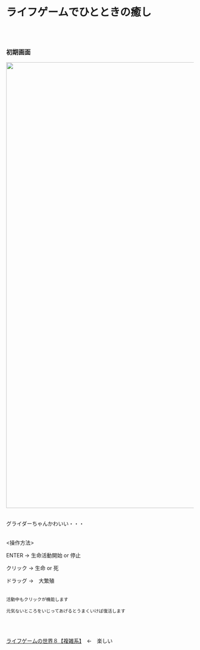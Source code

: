 # ライフゲームでひとときの癒し
<br>
<br>

### 初期画面
<img width="1194" alt="" src="https://user-images.githubusercontent.com/45383028/70245700-e06f4a80-17b9-11ea-9d45-b9a155bb914b.png">
<br>
<br>

グライダーちゃんかわいい・・・
<br>
<br>

<操作方法>
<br>

ENTER →   生命活動開始 or 停止
<br>

クリック  →  生命 or 死
<br>

ドラッグ  →　大繁殖
<br>
<br>

    活動中もクリックが機能します
   
    元気ないところをいじってあげるとうまくいけば復活します
<br>
<br>

[ライフゲームの世界８【複雑系】](https://www.nicovideo.jp/watch/sm19509968)　←　楽しい
